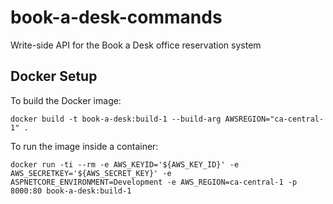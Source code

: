 # book-a-desk-commands
Write-side API for the Book a Desk office reservation system

## Docker Setup
To build the Docker image:

    docker build -t book-a-desk:build-1 --build-arg AWSREGION="ca-central-1" .

To run the image inside a container: 
    
    docker run -ti --rm -e AWS_KEYID='${AWS_KEY_ID}' -e AWS_SECRETKEY='${AWS_SECRET_KEY}' -e ASPNETCORE_ENVIRONMENT=Development -e AWS_REGION=ca-central-1 -p 8000:80 book-a-desk:build-1

 